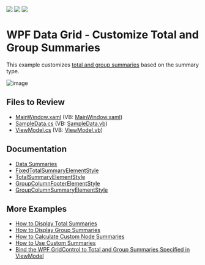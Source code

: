 <!-- default badges list -->
![](https://img.shields.io/endpoint?url=https://codecentral.devexpress.com/api/v1/VersionRange/128653230/22.2.3%2B)
[![](https://img.shields.io/badge/Open_in_DevExpress_Support_Center-FF7200?style=flat-square&logo=DevExpress&logoColor=white)](https://supportcenter.devexpress.com/ticket/details/E4998)
[![](https://img.shields.io/badge/📖_How_to_use_DevExpress_Examples-e9f6fc?style=flat-square)](https://docs.devexpress.com/GeneralInformation/403183)
<!-- default badges end -->

# WPF Data Grid - Customize Total and Group Summaries

This example customizes [total and group summaries](https://docs.devexpress.com/WPF/7354/controls-and-libraries/data-grid/data-summaries) based on the summary type.

![image](https://user-images.githubusercontent.com/65009440/204809396-25af569b-5b66-48c7-a34b-5c10a19d663c.png)

## Files to Review

* [MainWindow.xaml](./CS/DXSample/MainWindow.xaml) (VB: [MainWindow.xaml](./VB/DXSample/MainWindow.xaml))
* [SampleData.cs](./CS/DXSample/Data/SampleData.cs) (VB: [SampleData.vb](./VB/DXSample/Data/SampleData.vb))
* [ViewModel.cs](./CS/DXSample/Data/ViewModel.cs) (VB: [ViewModel.vb](./VB/DXSample/Data/ViewModel.vb))

## Documentation

* [Data Summaries](https://docs.devexpress.com/WPF/7354/controls-and-libraries/data-grid/data-summaries)
* [FixedTotalSummaryElementStyle](https://docs.devexpress.com/WPF/DevExpress.Xpf.Grid.DataViewBase.FixedTotalSummaryElementStyle)
* [TotalSummaryElementStyle](https://docs.devexpress.com/WPF/DevExpress.Xpf.Grid.DataViewBase.TotalSummaryElementStyle)
* [GroupColumnFooterElementStyle](https://docs.devexpress.com/WPF/DevExpress.Xpf.Grid.TableView.GroupColumnFooterElementStyle)
* [GroupColumnSummaryElementStyle](https://docs.devexpress.com/WPF/DevExpress.Xpf.Grid.GridViewBase.GroupColumnSummaryElementStyle)

## More Examples

* [How to Display Total Summaries](https://github.com/DevExpress-Examples/how-to-display-total-summaries-e1636)
* [How to Display Group Summaries](https://github.com/DevExpress-Examples/how-to-display-group-summaries-e1637)
* [How to Calculate Custom Node Summaries](https://github.com/DevExpress-Examples/how-to-calculate-custom-node-summaries-in-treelistview-t506349)
* [How to Use Custom Summaries](https://github.com/DevExpress-Examples/how-to-summarize-empty-cells-e948)
* [Bind the WPF GridControl to Total and Group Summaries Specified in ViewModel](https://github.com/DevExpress-Examples/wpf-mvvm-how-to-bind-the-gridcontrol-to-total-and-group-summaries-specified-in-viewmodel)

